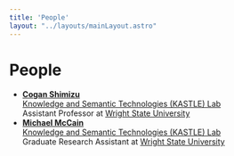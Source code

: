 ```yaml
---
title: 'People'
layout: "../layouts/mainLayout.astro"
---
```

<!-- people.astro -->
# People
- [**Cogan Shimizu**](https://coganshimizu.com) <br /> [Knowledge and Semantic Technologies (KASTLE) Lab](https://kastle.cs.wright.edu/) <br /> Assistant Professor at [Wright State University](https://wright.edu)
- [**Michael McCain**](https://scholar.google.com/citations?hl=en&authuser=2&user=jov7_jwAAAAJ) <br /> [Knowledge and Semantic Technologies (KASTLE) Lab](https://kastle.cs.wright.edu/) <br /> Graduate Research Assistant at [Wright State University](https://wright.edu)
